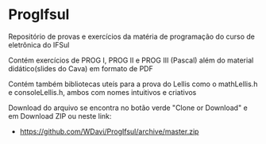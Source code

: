 # ProgIfsul 
Repositório de provas e exercícios da matéria de programação do curso de eletrônica do IFSul


Contém exercícios de PROG I, PROG II e PROG III (Pascal) além do material didático(slides do Cava) em formato de PDF


Contém também bibliotecas uteís para a prova do Lellis como o mathLellis.h e consoleLellis.h, ambos com nomes intuitivos e criativos

Download do arquivo se encontra no botão verde "Clone or Download" e em Download ZIP ou neste link: 

 -  https://github.com/WDavi/ProgIfsul/archive/master.zip

